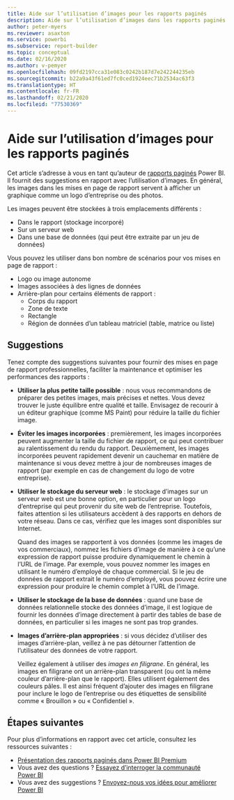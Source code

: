 ```yaml
---
title: Aide sur l’utilisation d’images pour les rapports paginés
description: Aide sur l’utilisation d’images dans les rapports paginés Power BI.
author: peter-myers
ms.reviewer: asaxton
ms.service: powerbi
ms.subservice: report-builder
ms.topic: conceptual
ms.date: 02/16/2020
ms.author: v-pemyer
ms.openlocfilehash: 09fd2197cca31e083c0242b187d7e242244235eb
ms.sourcegitcommit: b22a9a43f61ed7fc0ced1924eec71b2534ac63f3
ms.translationtype: HT
ms.contentlocale: fr-FR
ms.lasthandoff: 02/21/2020
ms.locfileid: "77530369"
---
```

# <a name="image-use-guidance-for-paginated-reports"></a>Aide sur l’utilisation d’images pour les rapports paginés

Cet article s’adresse à vous en tant qu’auteur de [rapports paginés](../paginated-reports-report-builder-power-bi.md) Power BI. Il fournit des suggestions en rapport avec l’utilisation d’images. En général, les images dans les mises en page de rapport servent à afficher un graphique comme un logo d’entreprise ou des photos.

Les images peuvent être stockées à trois emplacements différents :

- Dans le rapport (stockage incorporé)
- Sur un serveur web
- Dans une base de données (qui peut être extraite par un jeu de données)

Vous pouvez les utiliser dans bon nombre de scénarios pour vos mises en page de rapport :

- Logo ou image autonome
- Images associées à des lignes de données
- Arrière-plan pour certains éléments de rapport :
  - Corps du rapport
  - Zone de texte
  - Rectangle
  - Région de données d’un tableau matriciel (table, matrice ou liste)

## <a name="suggestions"></a>Suggestions

Tenez compte des suggestions suivantes pour fournir des mises en page de rapport professionnelles, faciliter la maintenance et optimiser les performances des rapports :

- **Utiliser la plus petite taille possible** : nous vous recommandons de préparer des petites images, mais précises et nettes. Vous devez trouver le juste équilibre entre qualité et taille. Envisagez de recourir à un éditeur graphique (comme MS Paint) pour réduire la taille du fichier image.
- **Éviter les images incorporées** : premièrement, les images incorporées peuvent augmenter la taille du fichier de rapport, ce qui peut contribuer au ralentissement du rendu du rapport. Deuxièmement, les images incorporées peuvent rapidement devenir un cauchemar en matière de maintenance si vous devez mettre à jour de nombreuses images de rapport (par exemple en cas de changement du logo de votre entreprise).
- **Utiliser le stockage du serveur web** : le stockage d’images sur un serveur web est une bonne option, en particulier pour un logo d’entreprise qui peut provenir du site web de l’entreprise. Toutefois, faites attention si les utilisateurs accèdent à des rapports en dehors de votre réseau. Dans ce cas, vérifiez que les images sont disponibles sur Internet.

    Quand des images se rapportent à vos données (comme les images de vos commerciaux), nommez les fichiers d’image de manière à ce qu’une expression de rapport puisse produire dynamiquement le chemin à l’URL de l’image. Par exemple, vous pouvez nommer les images en utilisant le numéro d’employé de chaque commercial. Si le jeu de données de rapport extrait le numéro d’employé, vous pouvez écrire une expression pour produire le chemin complet à l’URL de l’image.
- **Utiliser le stockage de la base de données** : quand une base de données relationnelle stocke des données d’image, il est logique de fournir les données d’image directement à partir des tables de base de données, en particulier si les images ne sont pas trop grandes.
- **Images d’arrière-plan appropriées** : si vous décidez d’utiliser des images d’arrière-plan, veillez à ne pas détourner l’attention de l’utilisateur des données de votre rapport. 

    Veillez également à utiliser des _images en filigrane_. En général, les images en filigrane ont un arrière-plan transparent (ou ont la même couleur d’arrière-plan que le rapport). Elles utilisent également des couleurs pâles. Il est ainsi fréquent d’ajouter des images en filigrane pour inclure le logo de l’entreprise ou des étiquettes de sensibilité comme « Brouillon » ou « Confidentiel ».

## <a name="next-steps"></a>Étapes suivantes

Pour plus d’informations en rapport avec cet article, consultez les ressources suivantes :

- [Présentation des rapports paginés dans Power BI Premium](../paginated-reports-report-builder-power-bi.md)
- Vous avez des questions ? [Essayez d’interroger la communauté Power BI](https://community.powerbi.com/)
- Vous avez des suggestions ? [Envoyez-nous vos idées pour améliorer Power BI](https://ideas.powerbi.com/)
